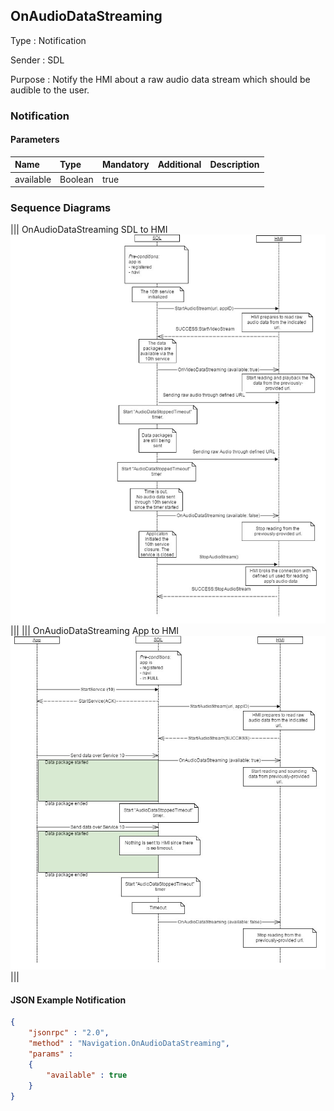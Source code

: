 ## OnAudioDataStreaming

Type
: Notification

Sender
: SDL

Purpose
: Notify the HMI about a raw audio data stream which should be audible to the user.

### Notification

#### Parameters

|Name|Type|Mandatory|Additional|Description|
|:---|:---|:--------|:---------|:----------|
|available|Boolean|true|||


### Sequence Diagrams
|||
OnAudioDataStreaming SDL to HMI
![OnAudioDataStreaming](./assets/OnAudioDataStreamingSDLHMI.jpg)
|||
|||
OnAudioDataStreaming App to HMI
![OnAudioDataStreaming](./assets/OnAudioDataStreamingAppHMI.jpg)
|||

#### JSON Example Notification
```json
{
	"jsonrpc" : "2.0",
	"method" : "Navigation.OnAudioDataStreaming",
	"params" :  
	{
		"available" : true
	}
}
```
